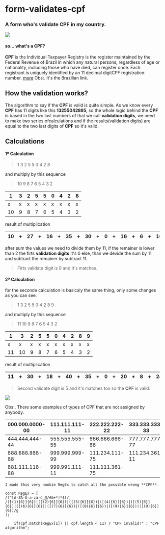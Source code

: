 # form-validates-cpf
### A form who's validate **CPF** in my country.

<img src="https://i.imgur.com/nvm1Fgh.png"></img>

   #### so... what's a **CPF**? 

   **CPF** is the Individual Taxpayer Registry is the register 
    maintained by the Federal Revenue of Brazil in which
    any natural persons, regardless of age or nationality,
    including those who have died, can register once. Each
    registrant is uniquely identified by an 11 decimal 
    digitCPF registration number.  [more](https://pt.wikipedia.org/wiki/Cadastro_de_pessoas_f%C3%ADsicas) Obs:. It's the Brazilian link.
    
    
## How the validation works?

  The algorithm to say if the **CPF** is valid is quite simple. As we know every **CPF** has 11 
  digits like this **13255042895**, so the whole logic behind the **CPF** is based in the two 
  last numbers of that we call **validation digits**, we need to make two series ofcalculations 
  and if the results(validation digits) are equal to the two last digits of **CPF** so it's valid.
  
  
## Calculations
 
  #### 1º Calculation 
  
 > 1 3 2 5 5 0 4 2 8 
 
and multiply by this sequence
 
> 10 9 8 7 6 5 4 3 2 

| 1 | 3 | 2 | 5 | 5 | 0 | 4 | 2 | 8 |
| - | - | - | - | - | - | - | - | - |
| x | x | x | x | x | x | x | x | x |
| 10 | 9 | 8 | 7 | 6 | 5 | 4 | 3 |2 |

result of multiplication 

| 10 | + | 27 | + | 16 | + | 35 | + | 30 | + | 0 | + | 16 | + | 6 | + | 16 | = | 156 |
| -- | -- | -- | -- | -- | -- | -- | -- | -- | -- | -- | -- | -- | -- | -- | -- | -- | -- | -- |

after sum the values we need to divide them 
by 11, if the remainer is lower than 2 the firts 
**validation digits** it's 0 else, than we devide 
the sum by 11 and subtract the remainer by subtract 11.
   
>Firts validate digit is 9 and it's matches.

  #### 2º Calculation 
 for the seconde calculation is basicaly 
 the same thing, only some changes as you can see.
    
 > 1 3 2 5 5 0 4 2 8 9
 
 and multiply by this sequence
 
> 11 10 9 8 7 6 5 4 3 2 

| 1 | 3 | 2 | 5 | 5 | 0 | 4 | 2 | 8 | 9 |
| - | - | - | - | - | - | - | - | - | - |
| x | x | x | x | x | x | x | x | x | x |
| 11 | 10 | 9 | 8 | 7 | 6 | 5 | 4 | 3 | 2 |

result of multiplication 

| 11 | + | 30 | + | 18 | + | 40 | + | 35 | + | 0 | + | 20 | + | 8 | + | 24 | + | 18 | = | 204 |
| -- | -- | -- | -- | -- | -- | -- | -- | -- | -- | -- | -- | -- | -- | -- | -- | -- | -- | -- | --| --|

>Second validate digit is 5 and it's matches too so the **CPF** is valid.

<img src="https://i.imgur.com/45otus6.png"></img>

Obs:. There some examples of types of CPF that are not assigned by anybody.

|000.000.0000-00|111.111.111-11|222.222.222-22|333.333.333-33|
|-|-|-|-|
|444.444.444-44|555.555.555-55|666.666.666-66|777.777.777-77|
|888.888.888-88|999.999.999-99|111.234.111-75|111.234.361-11|
|881.111.118-88|999.991.111-11|111.111.361-75||

```
I made this very noobie RegEx to catch all the possible wrong **CPF**.

const RegEx = [
/(^[A-ZÀ-Ú-a-zà-ú_@/#&+*]*$)/,
/([(1){6}]{6})|([(2){6}]{6})|([(3){6}]{6})|([(4){6}]{6})|([(5){6}]{6})|([(6){6}]{6})|([(7){6}]{6})|([(8){6}]{6})|([(9){6}]{6})|([(0){6}]{6})/g
];

    if(cpf.match(RegEx[1]) || cpf.length < 11) ? "CPF invalid!" : "CPF algorithm";

```
